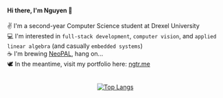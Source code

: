 <h4 align="left">Hi there, I'm Nguyen 🫘</h4>

 ✌️ I'm a second-year Computer Science student at Drexel University \
 💻 I'm interested in `full-stack development`, `computer vision`, and `applied linear algebra` (and casually `embedded systems`) \
 ☕ I'm brewing [NeoPAL](https://github.com/nguyen-trinhtk/NeoPAL), hang on... \
 🕊️ In the meantime, visit my portfolio here: [ngtr.me](https://ngtr.me/)

<br>
<div align="center">
  <a href="https://github.com/anuraghazra/github-readme-stats">
    <img src="https://github-readme-stats.vercel.app/api/top-langs/?username=nguyen-trinhtk&layout=compact&langs_count=10&size_weight=0.25&count_weight=1" alt="Top Langs">
  </a>
</div>


